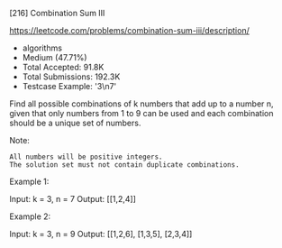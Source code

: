 [216] Combination Sum III  

https://leetcode.com/problems/combination-sum-iii/description/

* algorithms
* Medium (47.71%)
* Total Accepted:    91.8K
* Total Submissions: 192.3K
* Testcase Example:  '3\n7'


Find all possible combinations of k numbers that add up to a number n, given that only numbers from 1 to 9 can be used and each combination should be a unique set of numbers.

Note:


	All numbers will be positive integers.
	The solution set must not contain duplicate combinations.


Example 1:


Input: k = 3, n = 7
Output: [[1,2,4]]


Example 2:


Input: k = 3, n = 9
Output: [[1,2,6], [1,3,5], [2,3,4]]



